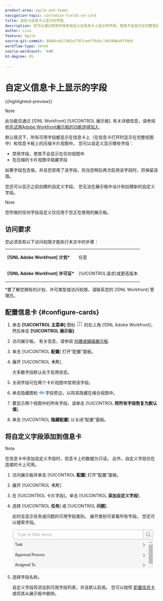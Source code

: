 ```yaml
---
product-area: agile-and-teams
navigation-topic: customize-fields-on-card
title: 自定义信息卡上显示的字段
description: 您可以通过禁用字段来自定义在信息卡上显示的字段，使其不会显示在完整信息卡或压缩视图中，或者隐藏压缩信息卡视图上的字段。
author: Lisa
feature: Agile
source-git-commit: 88d0ce017401e7767ceeff9abc7a65986a07f0b9
workflow-type: tm+mt
source-wordcount: '448'
ht-degree: 0%

---
```



# 自定义信息卡上显示的字段

{{highlighted-preview}}

>[!NOTE]
>
>此功能仅通过 [!DNL Workfront] [!UICONTROL 展示板]. 有关详细信息，请参阅 [抢先试用Adobe Workfront展示板的功能选择加入](/help/quicksilver/agile/get-started-with-boards/boards-early-feature-opt-in.md).

默认情况下，所有可用字段都显示在信息卡上（在信息卡打开时显示在完整视图中）和信息卡板上的压缩卡片视图中。 您可以自定义显示哪些字段：

* 禁用字段，使其不会显示在任何视图中
* 在压缩的卡片视图中隐藏字段

如果字段包含值，并且您禁用了该字段，则当您稍后再次启用该字段时，将保留该值。

您还可以显示之前创建的自定义字段。 您无法在展示板中设计和创建新的自定义字段。

>[!NOTE]
>
>您所做的任何字段自定义仅应用于您正在使用的展示板。

## 访问要求

您必须具有以下访问权限才能执行本文中的步骤：

<table style="table-layout:auto"> 
 <col> 
 </col> 
 <col> 
 </col> 
 <tbody> 
  <tr> 
   <td role="rowheader"><strong>[!DNL Adobe Workfront] 计划*</strong></td> 
   <td> <p>任意</p> </td> 
  </tr> 
  <tr> 
   <td role="rowheader"><strong>[!DNL Adobe Workfront] 许可证*</strong></td> 
   <td> <p>[!UICONTROL请求]或更高版本</p> </td> 
  </tr>
   </tbody> 
</table>

&#42;要了解您拥有的计划、许可类型或访问权限，请联系您的 [!DNL Workfront] 管理员。

## 配置信息卡 {#configure-cards}

1. 单击 **[!UICONTROL 主菜单]** 图标 ![](assets/main-menu-icon.png) 的右上角 [!DNL Adobe Workfront]，然后单击 **[!UICONTROL 展示板]**.
1. 访问展示板。 有关信息，请参阅 [创建或编辑展示板](../../agile/get-started-with-boards/create-edit-board.md).
1. 单击 [!UICONTROL **配置**] 打开“配置”面板。
1. 展开 [!UICONTROL **卡片**].

   大多数字段默认处于启用状态。

1. 关闭字段可在两个卡片视图中禁用该字段。
1. 单击隐藏图标 ![隐藏图标](assets/eye-hide-icon.png) 字段旁边，以将其隐藏在缩合视图中。
1. 要显示两个视图中的所有字段，请单击 [!UICONTROL **将所有字段恢复为默认值**].
1. 单击 [!UICONTROL **隐藏配置**] 以关闭“配置”面板。

<div class="preview">

## 将自定义字段添加到信息卡

>[!NOTE]
>
>在信息卡中添加自定义字段时，信息卡上的数据为只读。 此外，自定义字段仅在连接的卡上可用。

1. 访问展示板并单击 [!UICONTROL **配置**] 打开“配置”面板。
1. 展开 [!UICONTROL **卡片**].
1. 在 [!UICONTROL 卡片字段]，单击 [!UICONTROL **添加自定义字段**].
1. 选择 [!UICONTROL **任务**] 或 [!UICONTROL **问题**].

   此时会显示任务或问题的可用字段类别。 展开类别可查看所有字段。 您还可以搜索字段。

   ![搜索自定义字段](assets/boards-search-for-custom-field.png)

1. 选择字段名称。

   自定义字段将添加到可用字段列表，并且默认启用。 您可以按照 [配置信息卡](customize-fields-on-card.md#configure-cards) 或将其从展示板中删除。

</div>
